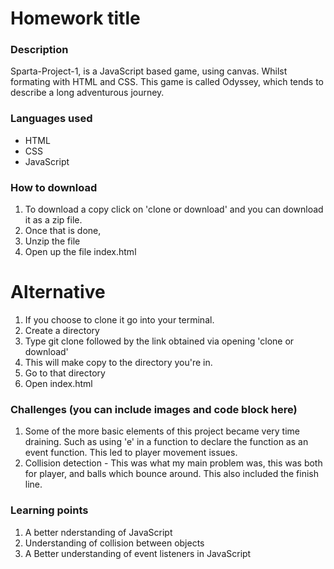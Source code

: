 # Homework title
### Description
Sparta-Project-1, is a JavaScript based game, using canvas. Whilst formating with HTML and CSS. This game is called Odyssey, which tends to describe a long adventurous journey.

### Languages used
* HTML
* CSS
* JavaScript

### How to download
1. To download a copy click on 'clone or download' and you can download it as a zip file.
2. Once that is done, 
3. Unzip the file
4. Open up the file index.html

# Alternative
1. If you choose to clone it go into your terminal.
2. Create a directory
3. Type git clone followed by the link obtained via opening 'clone or download'
4. This will make copy to the directory you're in.
5. Go to that directory
6. Open index.html

### Challenges (you can include images and code block here)
1. Some of the more basic elements of this project became very time draining. Such as using 'e' in a function to declare the function as an event function. This led to player movement issues.
2. Collision detection - This was what my main problem was, this was both for player, and balls which bounce around. This also included the finish line.

### Learning points
1. A better nderstanding of JavaScript
2. Understanding of collision between objects 
3. A Better understanding of event listeners in JavaScript

